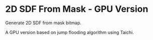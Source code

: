 # 2D SDF From Mask - GPU Version
Generate 2D SDF from mask bitmap.

A GPU version based on jump flooding algorithm using Taichi.
